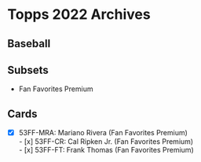# Topps 2022 Archives
## Baseball

## Subsets

- Fan Favorites Premium

## Cards

- [x] 53FF-MRA: Mariano Rivera (Fan Favorites Premium) <br>- [x] 53FF-CR: Cal Ripken Jr. (Fan Favorites Premium) <br>- [x] 53FF-FT: Frank Thomas (Fan Favorites Premium) <br>